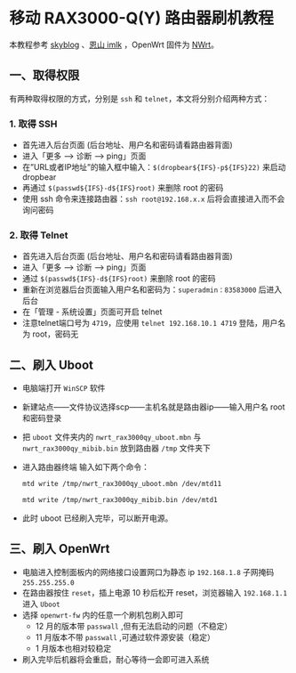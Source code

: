 # 移动 RAX3000-Q(Y) 路由器刷机教程

本教程参考 [skyblog](https://www.skyblogs.xyz/index.php/2023-01-30/%E6%8F%90%E6%9D%83%E8%BF%9B%E5%85%A5%E4%B8%AD%E5%9B%BD%E7%A7%BB%E5%8A%A8rax3000q%E8%B7%AF%E7%94%B1%E5%99%A8%E7%9A%84ssh%E5%B9%B6%E5%AE%89%E8%A3%85luci/) 、[恩山 imlk](https://www.right.com.cn/forum/thread-8111244-1-1.html) ，OpenWrt 固件为 [NWrt](https://www.right.com.cn/forum/forum.php?mod=viewthread&tid=8312936&highlight=rax3000)。

## 一、取得权限

有两种取得权限的方式，分别是 `ssh` 和 `telnet`，本文将分别介绍两种方式：

### 1. 取得 SSH

- 首先进入后台页面 (后台地址、用户名和密码请看路由器背面)
- 进入「更多 --> 诊断 --> ping」页面
- 在”URL或者IP地址”的输入框中输入：`$(dropbear${IFS}-p${IFS}22)` 来启动 dropbear
- 再通过 `$(passwd${IFS}-d${IFS}root)` 来删除 root 的密码
- 使用 ssh 命令来连接路由器：`ssh root@192.168.x.x` 后将会直接进入而不会询问密码

### 2. 取得 Telnet

- 首先进入后台页面 (后台地址、用户名和密码请看路由器背面)
- 进入「更多 --> 诊断 --> ping」页面
- 通过 `$(passwd${IFS}-d${IFS}root)` 来删除 root 的密码
- 重新在浏览器后台页面输入用户名和密码为：`superadmin：83583000` 后进入后台
- 在「管理 - 系统设置」页面可开启 telnet
- 注意telnet端口号为 `4719`，应使用 `telnet 192.168.10.1 4719` 登陆，用户名为 root，密码无

## 二、刷入 Uboot

- 电脑端打开 `WinSCP` 软件

- 新建站点——文件协议选择scp——主机名就是路由器ip——输入用户名 root 和密码登录

- 把 `uboot` 文件夹内的 `nwrt_rax3000qy_uboot.mbn` 与 `nwrt_rax3000qy_mibib.bin` 放到路由器 `/tmp` 文件夹下

- 进入路由器终端 输入如下两个命令：

  ```bash
  mtd write /tmp/nwrt_rax3000qy_uboot.mbn /dev/mtd11
  
  mtd write /tmp/nwrt_rax3000qy_mibib.bin /dev/mtd1
  ```

- 此时 uboot 已经刷入完毕，可以断开电源。

## 三、刷入 OpenWrt

- 电脑进入控制面板内的网络接口设置网口为静态 ip `192.168.1.8` 子网掩码 `255.255.255.0`
- 在路由器按住 `reset`，插上电源 10 秒后松开 reset，浏览器输入 `192.168.1.1` 进入 `Uboot`
- 选择 `openwrt-fw` 内的任意一个刷机包刷入即可
  - 12 月的版本带 `passwall` ,但有无法启动的问题（不稳定）
  - 11 月版本不带 `passwall` ,可通过软件源安装（稳定）
  - 1 月版本也相对较稳定
- 刷入完毕后机器将会重启，耐心等待一会即可进入系统

